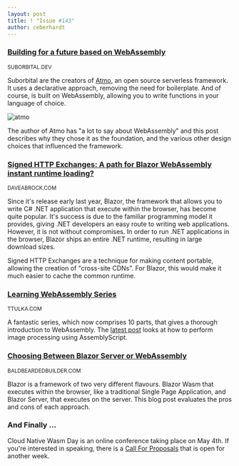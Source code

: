 ```yaml
---
layout: post
title: ! "Issue #143"
author: ceberhardt
---
```


### [Building for a future based on WebAssembly](https://blog.suborbital.dev/building-for-a-future-based-on-webassembly)

<small>SUBORBITAL.DEV</small>

Suborbital are the creators of [Atmo](https://suborbital.dev/), an open source serverless framework. It uses a declarative approach, removing the need for boilerplate. And of course, is built on WebAssembly, allowing you to write functions in your language of choice.

![atmo](https://wasmweekly.news/img/142-1.png)

The author of Atmo has "a lot to say about WebAssembly" and this post describes why they chose it as the foundation, and the various other design choices that influenced the framework.

### [Signed HTTP Exchanges: A path for Blazor WebAssembly instant runtime loading?](https://daveabrock.com/2021/01/26/signed-http-exchanges-cdn-cache)

<small>DAVEABROCK.COM</small>

Since it's release early last year, Blazor, the framework that allows you to write C# .NET application that execute within the browser, has become quite popular. It's success is due to the familiar programming model it provides, giving .NET developers an easy route to writing web applications. However, it is not without compromises. In order to run .NET applications in the browser, Blazor ships an entire .NET runtime, resulting in large download sizes.

Signed HTTP Exchanges are a technique for making content portable, allowing the creation of "cross-site CDNs". For Blazor, this would make it much easier to cache the common runtime.

### [Learning WebAssembly Series](https://blog.ttulka.com/learning-webassembly-series)

<small>TTULKA.COM</small>

A fantastic series, which now comprises 10 parts, that gives a thorough introduction to WebAssembly. The [latest post](https://blog.ttulka.com/learning-webassembly-10-image-processing-in-assemblyscript) looks at how to perform image processing using AssemblyScript.

### [Choosing Between Blazor Server or WebAssembly](https://baldbeardedbuilder.com/blog/choosing-between-blazor-server-or-web-assembly)

<small>BALDBEARDEDBUILDER.COM</small>

Blazor is a framework of two very different flavours. Blazor Wasm that executes within the browser, like a traditional Single Page Application, and Blazor Server, that executes on the server. This blog post evaluates the pros and cons of each approach.

### And Finally ...

Cloud Native Wasm Day is an online conference taking place on May 4th. If you're interested in speaking, there is a [Call For Proposals](https://events.linuxfoundation.org/cloud-native-wasm-day/program/cfp/) that is open for another week.